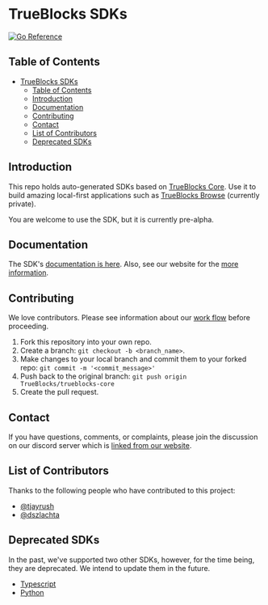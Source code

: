 # TrueBlocks SDKs

[![Go Reference](https://pkg.go.dev/badge/github.com/TrueBlocks/trueblocks-sdk/v4.svg)](https://pkg.go.dev/github.com/TrueBlocks/trueblocks-sdk/v4)

## Table of Contents

- [TrueBlocks SDKs](#trueblocks-sdks)
  - [Table of Contents](#table-of-contents)
  - [Introduction](#introduction)
  - [Documentation](#documentation)
  - [Contributing](#contributing)
  - [Contact](#contact)
  - [List of Contributors](#list-of-contributors)
  - [Deprecated SDKs](#deprecated-sdks)

## Introduction

This repo holds auto-generated SDKs based on [TrueBlocks Core](https://github.com/TrueBlocks/trueblocks-core). Use it to build amazing local-first applications such as [TrueBlocks Browse](https://github.com/TrueBlocks/trueblocks-browse) (currently private).

You are welcome to use the SDK, but it is currently pre-alpha.

## Documentation

The SDK's [documentation is here](https://pkg.go.dev/github.com/TrueBlocks/trueblocks-sdk/v4). Also, see our website for the [more information](https://trueblocks.io/).

## Contributing

We love contributors. Please see information about our [work flow](https://github.com/TrueBlocks/trueblocks-core/blob/develop/docs/BRANCHING.md) before proceeding.

1. Fork this repository into your own repo.
2. Create a branch: `git checkout -b <branch_name>`.
3. Make changes to your local branch and commit them to your forked repo: `git commit -m '<commit_message>'`
4. Push back to the original branch: `git push origin TrueBlocks/trueblocks-core`
5. Create the pull request.

## Contact

If you have questions, comments, or complaints, please join the discussion on our discord server which is [linked from our website](https://trueblocks.io).

## List of Contributors

Thanks to the following people who have contributed to this project:

- [@tjayrush](https://github.com/tjayrush)
- [@dszlachta](https://github.com/dszlachta)

## Deprecated SDKs

In the past, we've supported two other SDKs, however, for the time being, they are deprecated. We intend to update them in the future.

- [Typescript](./typescript/README.md)
- [Python](./python/README.md)
